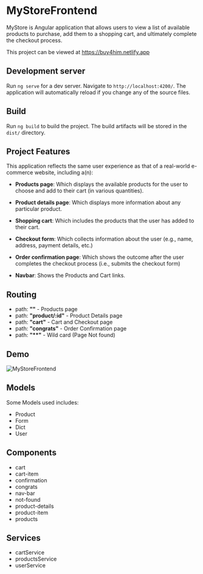 # MyStoreFrontend

MyStore is Angular application that allows users to view a list of available products to purchase, add them to a shopping cart, and ultimately complete the checkout process.

This project can be viewed at https://buy4him.netlify.app 

## Development server

Run `ng serve` for a dev server. Navigate to `http://localhost:4200/`. The application will automatically reload if you change any of the source files.

## Build

Run `ng build` to build the project. The build artifacts will be stored in the `dist/` directory.

## Project Features

This application reflects the same user experience as that of a real-world e-commerce website, including a(n):

- **Products page**: Which displays the available products for the user to choose and add to their cart (in various quantities).

- **Product details page**: Which displays more information about any particular product.

- **Shopping cart**: Which includes the products that the user has added to their cart.

- **Checkout form**: Which collects information about the user (e.g., name, address, payment details, etc.)

- **Order confirmation page**: Which shows the outcome after the user completes the checkout process (i.e., submits the checkout form)

- **Navbar**: Shows the Products and Cart links.

## Routing
  - path: **""** - Products page
  - path: **"product/:id"** - Product Details page
  - path: **"cart"** - Cart and Checkout page
  - path: **"congrats"** - Order Confirmation page
  - path: **"\**"** - Wild card (Page Not found)


## Demo

![MyStoreFrontend](shoppingflow.gif)


## Models

Some Models used includes:
- Product
- Form
- Dict
- User

## Components
- cart
- cart-item
- confirmation
- congrats
- nav-bar
- not-found
- product-details
- product-item
- products

## Services
- cartService
- productsService
- userService
